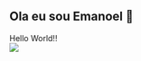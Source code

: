 ## Ola eu sou Emanoel 👋

<div class="menu">
Hello World!!
</div>
<img src= "https://images.pexels.com/photos/546819/pexels-photo-546819.jpeg?auto=compress&cs=tinysrgb&w=1260&h=750&dpr=1">




